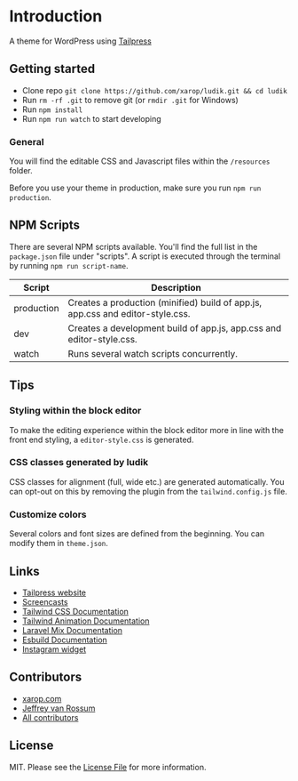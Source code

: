 # Introduction

A theme for WordPress using [Tailpress](https://tailpress.io)

## Getting started

- Clone repo `git clone https://github.com/xarop/ludik.git && cd ludik`
- Run `rm -rf .git` to remove git (or `rmdir .git` for Windows)
- Run `npm install`
- Run `npm run watch` to start developing

### General

You will find the editable CSS and Javascript files within the `/resources` folder.

Before you use your theme in production, make sure you run `npm run production`.

## NPM Scripts

There are several NPM scripts available. You'll find the full list in the `package.json` file under "scripts". A script is executed through the terminal by running `npm run script-name`.

| Script     | Description                                                                    |
| ---------- | ------------------------------------------------------------------------------ |
| production | Creates a production (minified) build of app.js, app.css and editor-style.css. |
| dev        | Creates a development build of app.js, app.css and editor-style.css.           |
| watch      | Runs several watch scripts concurrently.                                       |

## Tips

### Styling within the block editor

To make the editing experience within the block editor more in line with the front end styling, a `editor-style.css` is generated.

### CSS classes generated by ludik

CSS classes for alignment (full, wide etc.) are generated automatically. You can opt-out on this by removing the plugin from the `tailwind.config.js` file.

### Customize colors

Several colors and font sizes are defined from the beginning. You can modify them in `theme.json`.


## Links

- [Tailpress website](https://tailpress.io)
- [Screencasts](https://www.youtube.com/playlist?list=PL6GBdOp044SHIOSCZejodwr1HcYsC43wG)
- [Tailwind CSS Documentation](https://tailwindcss.com/docs)
- [Tailwind Animation Documentation](https://www.tailwindcss-animated.com/configurator.html)
- [Laravel Mix Documentation](https://laravel-mix.com)
- [Esbuild Documentation](https://esbuild.github.io)
- [Instagram widget](https://snapwidget.com/social-wall)

## Contributors

- [xarop.com](https://github.com/xarop)
- [Jeffrey van Rossum](https://github.com/jeffreyvr)
- [All contributors](https://github.com/jeffreyvr/ludik/graphs/contributors)

## License

MIT. Please see the [License File](/LICENSE) for more information.
